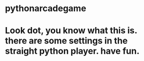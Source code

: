 # pythonarcadegame
# Look dot, you know what this is. there are some settings in the straight python player. have fun.
